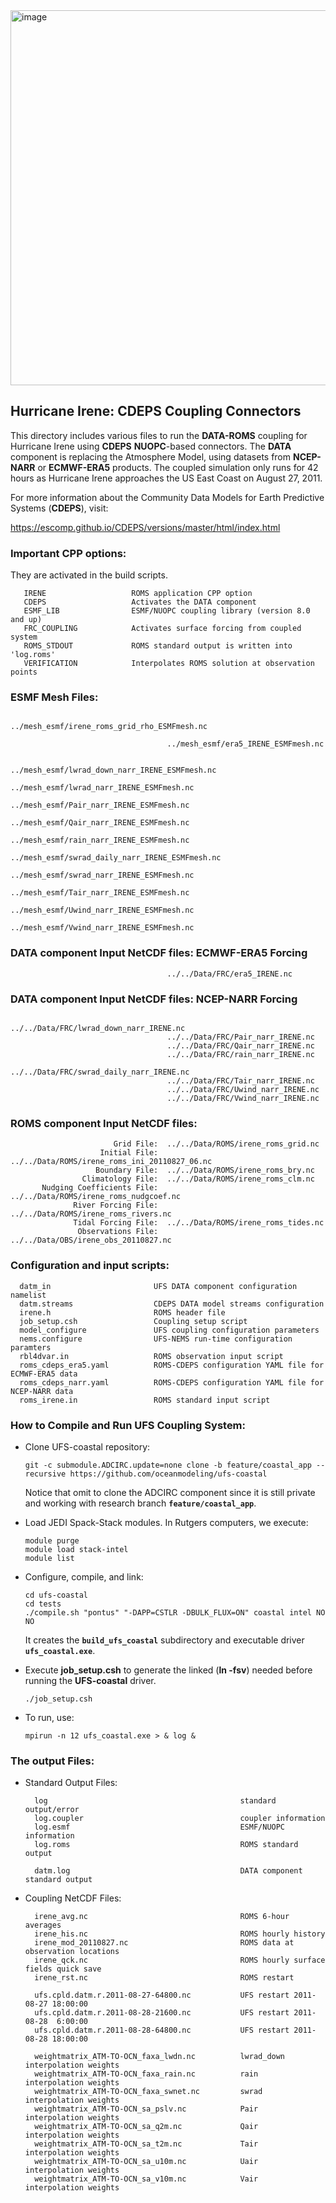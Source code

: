 <img width="600" alt="image" src="https://github.com/myroms/roms_test/assets/23062912/ad6a7ef1-1fed-4b2e-96b9-9c53615b9333">

## Hurricane Irene: CDEPS Coupling Connectors

This directory includes various files to run the **DATA-ROMS** coupling for Hurricane Irene
using **CDEPS** **NUOPC**-based connectors. The **DATA** component is replacing the 
Atmosphere Model, using datasets from **NCEP-NARR** or **ECMWF-ERA5** products.
The coupled simulation only runs for 42 hours as Hurricane Irene approaches the US
East Coast on August 27, 2011.

For more information about the Community Data Models for Earth Predictive Systems
(**CDEPS**), visit:

https://escomp.github.io/CDEPS/versions/master/html/index.html

### Important CPP options:

They are activated in the build scripts.

```
   IRENE                   ROMS application CPP option
   CDEPS                   Activates the DATA component
   ESMF_LIB                ESMF/NUOPC coupling library (version 8.0 and up)
   FRC_COUPLING            Activates surface forcing from coupled system
   ROMS_STDOUT             ROMS standard output is written into 'log.roms'
   VERIFICATION            Interpolates ROMS solution at observation points
```

### ESMF Mesh Files:

```
                                   ../mesh_esmf/irene_roms_grid_rho_ESMFmesh.nc

                                   ../mesh_esmf/era5_IRENE_ESMFmesh.nc

                                   ../mesh_esmf/lwrad_down_narr_IRENE_ESMFmesh.nc
                                   ../mesh_esmf/lwrad_narr_IRENE_ESMFmesh.nc
                                   ../mesh_esmf/Pair_narr_IRENE_ESMFmesh.nc
                                   ../mesh_esmf/Qair_narr_IRENE_ESMFmesh.nc
                                   ../mesh_esmf/rain_narr_IRENE_ESMFmesh.nc
                                   ../mesh_esmf/swrad_daily_narr_IRENE_ESMFmesh.nc
                                   ../mesh_esmf/swrad_narr_IRENE_ESMFmesh.nc
                                   ../mesh_esmf/Tair_narr_IRENE_ESMFmesh.nc
                                   ../mesh_esmf/Uwind_narr_IRENE_ESMFmesh.nc
                                   ../mesh_esmf/Vwind_narr_IRENE_ESMFmesh.nc
```

### DATA component Input NetCDF files: ECMWF-ERA5 Forcing

```
                                   ../../Data/FRC/era5_IRENE.nc
```

### DATA component Input NetCDF files: NCEP-NARR Forcing

```
                                   ../../Data/FRC/lwrad_down_narr_IRENE.nc
                                   ../../Data/FRC/Pair_narr_IRENE.nc
                                   ../../Data/FRC/Qair_narr_IRENE.nc
                                   ../../Data/FRC/rain_narr_IRENE.nc
                                   ../../Data/FRC/swrad_daily_narr_IRENE.nc
                                   ../../Data/FRC/Tair_narr_IRENE.nc
                                   ../../Data/FRC/Uwind_narr_IRENE.nc
                                   ../../Data/FRC/Vwind_narr_IRENE.nc
```

### ROMS component Input NetCDF files:

```
                       Grid File:  ../../Data/ROMS/irene_roms_grid.nc
                    Initial File:  ../../Data/ROMS/irene_roms_ini_20110827_06.nc
                   Boundary File:  ../../Data/ROMS/irene_roms_bry.nc
                Climatology File:  ../../Data/ROMS/irene_roms_clm.nc
       Nudging Coefficients File:  ../../Data/ROMS/irene_roms_nudgcoef.nc
              River Forcing File:  ../../Data/ROMS/irene_roms_rivers.nc
              Tidal Forcing File:  ../../Data/ROMS/irene_roms_tides.nc
               Observations File:  ../../Data/OBS/irene_obs_20110827.nc
```

### Configuration and input scripts:

```
  datm_in                       UFS DATA component configuration namelist
  datm.streams                  CDEPS DATA model streams configuration
  irene.h                       ROMS header file
  job_setup.csh                 Coupling setup script
  model_configure               UFS coupling configuration parameters
  nems.configure                UFS-NEMS run-time configuration paramters
  rbl4dvar.in                   ROMS observation input script
  roms_cdeps_era5.yaml          ROMS-CDEPS configuration YAML file for ECMWF-ERA5 data
  roms_cdeps_narr.yaml          ROMS-CDEPS configuration YAML file for NCEP-NARR data
  roms_irene.in                 ROMS standard input script
 ```
     
### How to Compile and Run UFS Coupling System:

- Clone UFS-coastal repository:
  ```
  git -c submodule.ADCIRC.update=none clone -b feature/coastal_app --recursive https://github.com/oceanmodeling/ufs-coastal
  ```
  Notice that omit to clone the ADCIRC component since it is still private and working with research
  branch **`feature/coastal_app`**.

- Load JEDI Spack-Stack modules. In Rutgers computers, we execute:
  ```
  module purge
  module load stack-intel
  module list
  ```
- Configure, compile, and link:
  ```
  cd ufs-coastal
  cd tests
  ./compile.sh "pontus" "-DAPP=CSTLR -DBULK_FLUX=ON" coastal intel NO NO
  ```
  It creates the **`build_ufs_coastal`** subdirectory and executable driver **`ufs_coastal.exe`**.

- Execute **job_setup.csh** to generate the linked (**ln -fsv**) needed before running the
  **UFS-coastal** driver.

  ```
  ./job_setup.csh
  ```

- To run, use:
  ```
  mpirun -n 12 ufs_coastal.exe > & log &
  ```

### The output Files:

- Standard Output Files:

  ```
    log                                           standard output/error
    log.coupler                                   coupler information
    log.esmf                                      ESMF/NUOPC information
    log.roms                                      ROMS standard output

    datm.log                                      DATA component standard output
  ```

- Coupling NetCDF Files:

  ```
    irene_avg.nc                                  ROMS 6-hour averages
    irene_his.nc                                  ROMS hourly history
    irene_mod_20110827.nc                         ROMS data at observation locations
    irene_qck.nc                                  ROMS hourly surface fields quick save
    irene_rst.nc                                  ROMS restart

    ufs.cpld.datm.r.2011-08-27-64800.nc           UFS restart 2011-08-27 18:00:00
    ufs.cpld.datm.r.2011-08-28-21600.nc           UFS restart 2011-08-28  6:00:00
    ufs.cpld.datm.r.2011-08-28-64800.nc           UFS restart 2011-08-28 18:00:00

    weightmatrix_ATM-TO-OCN_faxa_lwdn.nc          lwrad_down interpolation weights
    weightmatrix_ATM-TO-OCN_faxa_rain.nc          rain       interpolation weights
    weightmatrix_ATM-TO-OCN_faxa_swnet.nc         swrad      interpolation weights
    weightmatrix_ATM-TO-OCN_sa_pslv.nc            Pair       interpolation weights
    weightmatrix_ATM-TO-OCN_sa_q2m.nc             Qair       interpolation weights
    weightmatrix_ATM-TO-OCN_sa_t2m.nc             Tair       interpolation weights
    weightmatrix_ATM-TO-OCN_sa_u10m.nc            Uair       interpolation weights
    weightmatrix_ATM-TO-OCN_sa_v10m.nc            Vair       interpolation weights
  ```

